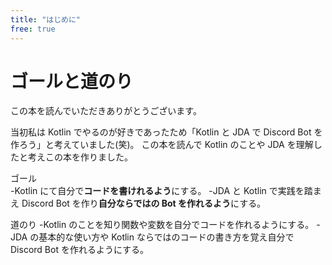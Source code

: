 ```yaml
---
title: "はじめに"
free: true
---
```


# ゴールと道のり

この本を読んでいただきありがとうございます。

当初私は Kotlin でやるのが好きであったため「Kotlin と JDA で Discord Bot を作ろう」と考えていました(笑)。
この本を読んで Kotlin のことや JDA を理解したと考えこの本を作りました。

ゴール  
-Kotlin にて自分で**コードを書けれるよう**にする。
-JDA と Kotlin で実践を踏まえ Discord Bot を作り**自分ならではの Bot を作れるよう**にする。

道のり
-Kotlin のことを知り関数や変数を自分でコードを作れるようにする。
-JDA の基本的な使い方や Kotlin ならではのコードの書き方を覚え自分で Discord Bot を作れるようにする。
